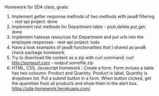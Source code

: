 Homework for SDA class, goals:
1. Implement getter response methods of two methods with java8 filtering - rest api project: done
2. Implement rest methods for Department table - post,delete,put,get: done
3. Implement hateoas resources for Department and put urls into the employee responses - rest-api project: todo
4. Have a look examples of java8 functionalities that I shared as java8: check package homework
5. Try to download file content as a zip with curl command: curl http://someurl.com --output somefile.zip
6. HTML, CSS, Javascript homework : Create a form. Form inclues a table has two coloumn:
        Product and Quantity. Product is label, Quantity is dropdown list.
        Put a submit button in a form.
        When button clicked, get the quantities from all products and show them in the alert box.
            https://sda-homework.herokuapp.com/

